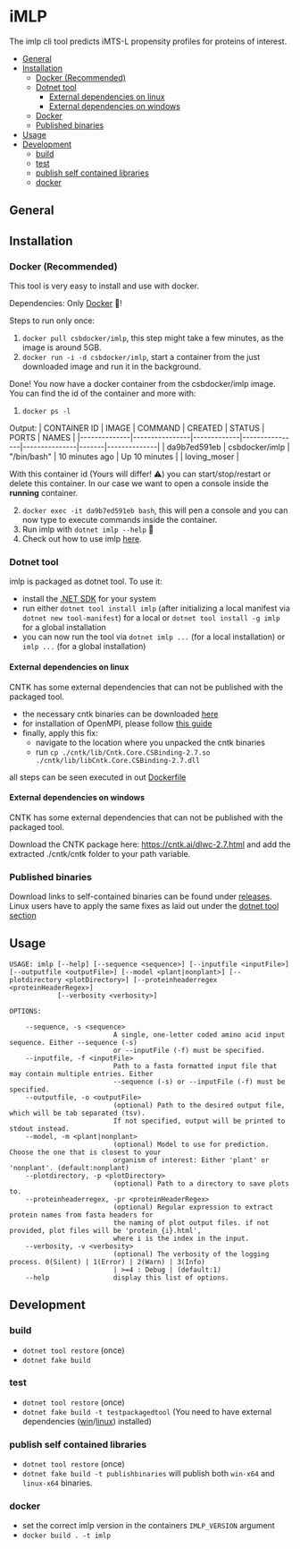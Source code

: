 # iMLP

The imlp cli tool predicts iMTS-L propensity profiles for proteins of interest.

<!-- TOC -->

- [General](#general)
- [Installation](#installation)
    - [Docker (Recommended)](#docker-recommended)
    - [Dotnet tool](#dotnet-tool)
        - [External dependencies on linux](#external-dependencies-on-linux)
        - [External dependencies on windows](#external-dependencies-on-windows)
    - [Docker](#docker)
    - [Published binaries](#published-binaries)
- [Usage](#usage)
- [Development](#development)
    - [build](#build)
    - [test](#test)
    - [publish self contained libraries](#publish-self-contained-libraries)
    - [docker](#docker)

<!-- /TOC -->

## General

## Installation

### Docker (Recommended) 

This tool is very easy to install and use with docker.

Dependencies: Only [Docker](https://www.docker.com) :whale:!

Steps to run only once:
1. `docker pull csbdocker/imlp`, this step might take a few minutes, as the image is around 5GB.
2. `docker run -i -d csbdocker/imlp`, start a container from the just downloaded image and run it in the background.

Done! You now have a docker container from the csbdocker/imlp image. You can find the id of the container and more with:

1. `docker ps -l`

Output:
| CONTAINER ID | IMAGE          | COMMAND     | CREATED        | STATUS        | PORTS | NAMES        |
|--------------|----------------|-------------|----------------|---------------|-------|--------------|
| da9b7ed591eb | csbdocker/imlp | "/bin/bash" | 10 minutes ago | Up 10 minutes |       | loving_moser |

With this container id (Yours will differ! :warning:) you can start/stop/restart or delete this container. In our case we want to open a console inside the **running** container.

2. `docker exec -it da9b7ed591eb bash`, this will pen a console and you can now type to execute commands inside the container.
3. Run imlp with `dotnet imlp --help` :tada:
4. Check out how to use imlp [here](#usage).

### Dotnet tool

imlp is packaged as dotnet tool. To use it:
- install the [.NET SDK](https://dotnet.microsoft.com/download) for your system
- run either `dotnet tool install imlp` (after initializing a local manifest via `dotnet new tool-manifest`) for a local or `dotnet tool install -g imlp` for a global installation
- you can now run the tool via `dotnet imlp ...` (for a local installation) or `imlp ...` (for a global installation)

#### External dependencies on linux

CNTK has some external dependencies that can not be published with the packaged tool.

- the necessary cntk binaries can be downloaded [here](https://cntk.azurewebsites.net/BinaryDrop/CNTK-2-7-Linux-64bit-CPU-Only.tar.gz)
- for installation of OpenMPI, please follow [this guide]()
- finally, apply this fix:
    - navigate to the location where you unpacked the cntk binaries
    - run `cp ./cntk/lib/Cntk.Core.CSBinding-2.7.so ./cntk/lib/libCntk.Core.CSBinding-2.7.dll`

all steps can be seen executed in out [Dockerfile](./Dockerfile)

#### External dependencies on windows

CNTK has some external dependencies that can not be published with the packaged tool.

Download the CNTK package here: https://cntk.ai/dlwc-2.7.html and add the extracted ./cntk/cntk folder to your path variable.
    
### Published binaries

Download links to self-contained binaries can be found under [releases](). Linux users have to apply the same fixes as laid out under the [dotnet tool section](#external-dependencies-on-linux)

## Usage

```shell
USAGE: imlp [--help] [--sequence <sequence>] [--inputfile <inputFile>] [--outputfile <outputFile>] [--model <plant|nonplant>] [--plotdirectory <plotDirectory>] [--proteinheaderregex <proteinHeaderRegex>]
            [--verbosity <verbosity>]

OPTIONS:

    --sequence, -s <sequence>
                          A single, one-letter coded amino acid input sequence. Either --sequence (-s) 
                          or --inputFile (-f) must be specified.
    --inputfile, -f <inputFile>
                          Path to a fasta formatted input file that may contain multiple entries. Either 
                          --sequence (-s) or --inputFile (-f) must be specified.
    --outputfile, -o <outputFile>
                          (optional) Path to the desired output file, which will be tab separated (tsv). 
                          If not specified, output will be printed to stdout instead.
    --model, -m <plant|nonplant>
                          (optional) Model to use for prediction. Choose the one that is closest to your 
                          organism of interest: Either 'plant' or 'nonplant'. (default:nonplant)
    --plotdirectory, -p <plotDirectory>
                          (optional) Path to a directory to save plots to.
    --proteinheaderregex, -pr <proteinHeaderRegex>
                          (optional) Regular expression to extract protein names from fasta headers for 
                          the naming of plot output files. if not provided, plot files will be 'protein_{i}.html', 
                          where i is the index in the input.
    --verbosity, -v <verbosity>
                          (optional) The verbosity of the logging process. 0(Silent) | 1(Error) | 2(Warn) | 3(Info) 
                          | >=4 : Debug | (default:1)
    --help                display this list of options.
```

## Development

### build 

- `dotnet tool restore` (once)
- `dotnet fake build`

### test

- `dotnet tool restore` (once)
- `dotnet fake build -t testpackagedtool` (You need to have external dependencies ([win](#external-dependencies-on-windows)/[linux](#external-dependencies-on-linux)) installed)

### publish self contained libraries

- `dotnet tool restore` (once)
- `dotnet fake build -t publishbinaries` will publish both `win-x64` and `linux-x64` binaries. 

### docker

- set the correct imlp version in the containers `IMLP_VERSION` argument
- `docker build . -t imlp`
